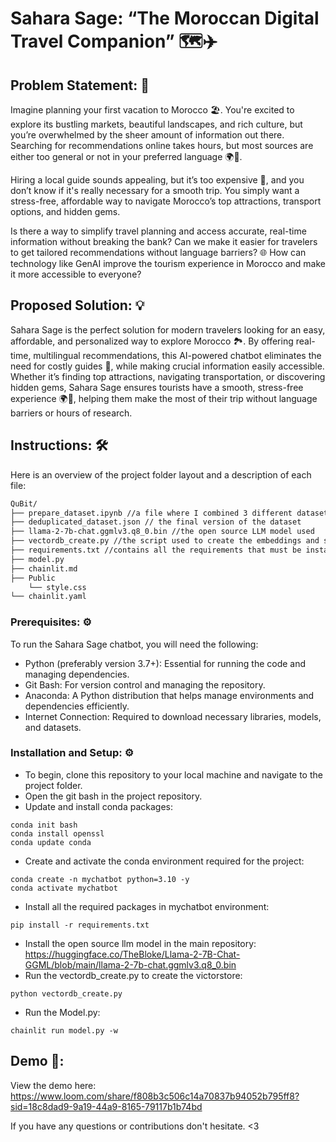 # Sahara Sage: “The Moroccan Digital Travel Companion” 🗺️✈️
## Problem Statement: 🤔
Imagine planning your first vacation to Morocco 🏖️. You're excited to explore its bustling markets, beautiful landscapes, and rich culture, but you’re overwhelmed by the sheer amount of information out there. Searching for recommendations online takes hours, but most sources are either too general or not in your preferred language 🌍💬.

Hiring a local guide sounds appealing, but it’s too expensive 💸, and you don’t know if it's really necessary for a smooth trip. You simply want a stress-free, affordable way to navigate Morocco’s top attractions, transport options, and hidden gems.

Is there a way to simplify travel planning and access accurate, real-time information without breaking the bank? 
Can we make it easier for travelers to get tailored recommendations without language barriers? 🌐
How can technology like GenAI improve the tourism experience in Morocco and make it more accessible to everyone? 

## Proposed Solution: 💡
Sahara Sage is the perfect solution for modern travelers looking for an easy, affordable, and personalized way to explore Morocco 🏞️. By offering real-time, multilingual recommendations, this AI-powered chatbot eliminates the need for costly guides 💸, while making crucial information easily accessible. Whether it’s finding top attractions, navigating transportation, or discovering hidden gems, Sahara Sage ensures tourists have a smooth, stress-free experience 🌍💬, helping them make the most of their trip without language barriers or hours of research.

## Instructions: 🛠️
Here is an overview of the project folder layout and a description of each file:

```markdown
QuBit/
├── prepare_dataset.ipynb //a file where I combined 3 different datasets related to tourism in Morocco to create the main balanced json dataset 
├── deduplicated_dataset.json // the final version of the dataset
├── llama-2-7b-chat.ggmlv3.q8_0.bin //the open source LLM model used 
├── vectordb_create.py //the script used to create the embeddings and store them in FAISS victordb (it creates the vectorstore once executed)
├── requirements.txt //contains all the requirements that must be installed in the project environment 
├── model.py
├── chainlit.md
├── Public
    └── style.css
└── chainlit.yaml
```
### Prerequisites: ⚙️
To run the Sahara Sage chatbot, you will need the following:

- Python (preferably version 3.7+): Essential for running the code and managing dependencies.
- Git Bash: For version control and managing the repository.
- Anaconda: A Python distribution that helps manage environments and dependencies efficiently.
- Internet Connection: Required to download necessary libraries, models, and datasets.

### Installation and Setup: ⚙️
- To begin, clone this repository to your local machine and navigate to the project folder.
- Open the git bash in the project repository.
- Update and install conda packages:
```
conda init bash
conda install openssl
conda update conda
```
- Create and activate the conda environment required for the project:
```
conda create -n mychatbot python=3.10 -y
conda activate mychatbot
```
- Install all the required packages in mychatbot environment:
```
pip install -r requirements.txt
```
- Install the open source llm model in the main repository:
https://huggingface.co/TheBloke/Llama-2-7B-Chat-GGML/blob/main/llama-2-7b-chat.ggmlv3.q8_0.bin
- Run the vectordb_create.py to create the victorstore:
```
python vectordb_create.py
```
- Run the Model.py:
```
chainlit run model.py -w
```
##  Demo 🔮:
View the demo here: https://www.loom.com/share/f808b3c506c14a70837b94052b795ff8?sid=18c8dad9-9a19-44a9-8165-79117b1b74bd

If you have any questions or contributions don't hesitate. <3
